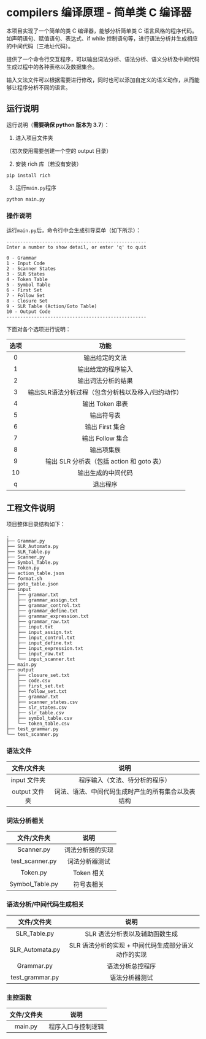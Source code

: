 # compilers 编译原理 - 简单类 C 编译器

本项目实现了一个简单的类 C 编译器，能够分析简单类 C 语言风格的程序代码。如声明语句、赋值语句、表达式、if while 控制语句等，进行语法分析并生成相应的中间代码（三地址代码）。

提供了一个命令行交互程序，可以输出词法分析、语法分析、语义分析及中间代码生成过程中的各种表格以及数据集合。

输入文法文件可以根据需要进行修改，同时也可以添加自定义的语义动作，从而能够让程序分析不同的语言。

## 运行说明

运行说明（**需要确保 python 版本为 3.7**）：

1. 进入项目文件夹

（初次使用需要创建一个空的 output 目录）

2. 安装 rich 库（若没有安装）

```shell
pip install rich
```

3. 运行`main.py`程序

```shell
python main.py
```

### 操作说明

运行`main.py`后，命令行中会生成引导菜单（如下所示）：

```shell
---------------------------------------------------
Enter a number to show detail, or enter 'q' to quit

0 - Grammar
1 - Input Code
2 - Scanner States
3 - SLR States
4 - Token Table
5 - Symbol Table
6 - First Set
7 - Follow Set
8 - Closure Set
9 - SLR Table (Action/Goto Table)
10 - Output Code
---------------------------------------------------
```

下面对各个选项进行说明：

| 选项 |                        功能                        |
| :--: | :------------------------------------------------: |
|  0   |                   输出给定的文法                   |
|  1   |                 输出给定的程序输入                 |
|  2   |                 输出词法分析的结果                 |
|  3   | 输出SLR语法分析过程（包含分析栈以及移入/归约动作） |
|  4   |                   输出 Token 串表                    |
|  5   |                     输出符号表                     |
|  6   |                   输出 First 集合                    |
|  7   |                   输出 Follow 集合                   |
|  8   |                     输出项集族                     |
|  9   |        输出 SLR 分析表（包括 action 和 goto 表）         |
|  10  |                 输出生成的中间代码                 |
|  q   |                      退出程序                      |


## 工程文件说明

项目整体目录结构如下：

```shell
.
├── Grammar.py
├── SLR_Automata.py
├── SLR_Table.py
├── Scanner.py
├── Symbol_Table.py
├── Token.py
├── action_table.json
├── format.sh
├── goto_table.json
├── input
│   ├── grammar.txt
│   ├── grammar_assign.txt
│   ├── grammar_control.txt
│   ├── grammar_define.txt
│   ├── grammar_expression.txt
│   ├── grammar_raw.txt
│   ├── input.txt
│   ├── input_assign.txt
│   ├── input_control.txt
│   ├── input_define.txt
│   ├── input_expression.txt
│   ├── input_raw.txt
│   └── input_scanner.txt
├── main.py
├── output
│   ├── closure_set.txt
│   ├── code.csv
│   ├── first_set.txt
│   ├── follow_set.txt
│   ├── grammar.txt
│   ├── scanner_states.csv
│   ├── slr_states.csv
│   ├── slr_table.csv
│   ├── symbol_table.csv
│   └── token_table.csv
├── test_grammar.py
└── test_scanner.py
```

### 语法文件

|  文件/文件夹  |                        说明                        |
| :-----------: | :------------------------------------------------: |
| input 文件夹  |           程序输入（文法、待分析的程序）           |
| output 文件夹 | 词法、语法、中间代码生成时产生的所有集合以及表结构 |



### 词法分析相关

|   文件/文件夹   |       说明       |
| :-------------: | :--------------: |
|   Scanner.py    | 词法分析器的实现 |
| test_scanner.py |  词法分析器测试  |
|    Token.py     |    Token 相关     |
| Symbol_Table.py |    符号表相关    |

### 语法分析/中间代码生成相关

|   文件/文件夹   |                        说明                        |
| :-------------: | :------------------------------------------------: |
|  SLR_Table.py   |           SLR 语法分析表以及辅助函数生成            |
| SLR_Automata.py | SLR 语法分析的实现 + 中间代码生成部分语义动作的实现 |
|   Grammar.py    |                  语法分析总控程序                  |
| test_grammar.py |                   语法分析器测试                   |

### 主控函数

| 文件/文件夹 |        说明        |
| :---------: | :----------------: |
|   main.py   | 程序入口与控制逻辑 |
